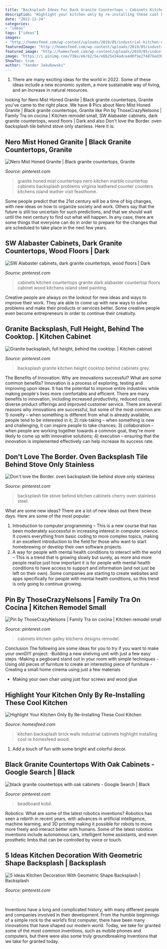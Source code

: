 ```yaml
---
title: "Backsplash Ideas For Dark Granite Countertops ~ Cabinets Kitchen Countertops Granite Dark Alabaster Countertop Floors Cabinet Wood Kitchens Island Steel Painting"
description: "Highlight your kitchen only by re-installing these cool kitchen"
date: "2022-11-24"
categories:
- "ideas"
tags: ["ideas"]
images:
- "http://homesfeed.com/wp-content/uploads/2019/05/industrial-kitchen-design-brick-walls-and-backsplash-wood-countertop-black-kitchen-cabinets-lighter-wood-plank-floors-stainless-steel-kitchen-utensils.jpg"
featuredImage: "http://homesfeed.com/wp-content/uploads/2019/05/industrial-kitchen-design-brick-walls-and-backsplash-wood-countertop-black-kitchen-cabinets-lighter-wood-plank-floors-stainless-steel-kitchen-utensils.jpg"
featured_image: "http://homesfeed.com/wp-content/uploads/2019/05/industrial-kitchen-design-brick-walls-and-backsplash-wood-countertop-black-kitchen-cabinets-lighter-wood-plank-floors-stainless-steel-kitchen-utensils.jpg"
image: "https://i.pinimg.com/736x/e6/b2/5e/e6b25e34adce4d0f5e274876ed301709.jpg"
ShowToc: true
author: "Xander Jakubowski"
---
```



1. There are many exciting ideas for the world in 2022. Some of these ideas include a new economic system, a more sustainable way of living, and an increase in natural resources.

	

		
looking for Nero Mist Honed Granite | Black granite countertops, Granite you've came to the right place. We have 8 Pics about Nero Mist Honed Granite | Black granite countertops, Granite like Pin by ThoseCrazyNelsons | Family Tra on cocina | Kitchen remodel small, SW Alabaster cabinets, dark granite countertops, wood floors | Dark and also Don&#039;t love the Border. oven backsplash tile behind stove only stainless. Here it is:
		
    
## Nero Mist Honed Granite | Black Granite Countertops, Granite

<img loading=lazy src="https://i.pinimg.com/736x/8c/94/64/8c9464382f37007af66674fca406d0ba--countertop-options-white-kitchen-island.jpg" onerror="this.onerror=null;this.src='https://tse1.mm.bing.net/th?id=OIP.ImZj4YgONKnB8tk_kM_N0wHaJ3&amp;pid=15.1';" alt="Nero Mist Honed Granite | Black granite countertops, Granite">

_Source: pinterest.com_

>granite honed mist countertops nero kitchen marble countertop cabinets backsplash problems virginia leathered counter counters kitchens island leather visit feasthome. 

	

Some people predict that the 21st century will be a time of big changes, with new ideas on how to organize society and work. Others say that the future is still too uncertain for such predictions, and that we should wait until the next century to find out what will happen. In any case, there are some things that everyone can do in order to prepare for the changes that are scheduled to take place in the next few years.

    
## SW Alabaster Cabinets, Dark Granite Countertops, Wood Floors | Dark

<img loading=lazy src="https://i.pinimg.com/736x/a0/41/7c/a0417c750cc4383146d43cbe4856acbb.jpg" onerror="this.onerror=null;this.src='https://tse1.mm.bing.net/th?id=OIP.geCISrj1Q2oBX4KAaDlvzwHaJ3&amp;pid=15.1';" alt="SW Alabaster cabinets, dark granite countertops, wood floors | Dark">

_Source: pinterest.com_

>cabinets kitchen countertops granite dark alabaster countertop floors cabinet wood kitchens island steel painting. 

	

Creative people are always on the lookout for new ideas and ways to improve their work. They are able to come up with new ways to solve problems and make their products or services better. Some creative people even become entrepreneurs in order to continue their creativity.

    
## Granite Backsplash, Full Height, Behind The Cooktop. | Kitchen Cabinet

<img loading=lazy src="https://i.pinimg.com/736x/ed/b1/f6/edb1f60317614e411985f0d1bef5a9cf--granite-backsplash-backsplash-ideas.jpg" onerror="this.onerror=null;this.src='https://tse2.mm.bing.net/th?id=OIP.Jp8pTnHYfl8zrsylSTd4oQHaJ3&amp;pid=15.1';" alt="Granite backsplash, full height, behind the cooktop. | Kitchen cabinet">

_Source: pinterest.com_

>backsplash granite kitchen height cooktop behind cabinets grey. 

	

The Benefits of Innovation: Why are innovations successful? What are some common benefits?
Innovation is a process of exploring, testing and improving upon ideas. It has the potential to improve entire industries while making people's lives more comfortable and efficient. There are many benefits to innovation, including increased productivity, reduced costs, diverse product offerings and improved customer service.
There are several reasons why innovations are successful, but some of the most common are: 1) novelty – when something is different from what is already available, people tend to be interested in it; 2) risk-taking – when something is new and challenging, it can inspire people to take chances; 3) collaboration – when people are working together towards a common goal, they're more likely to come up with innovative solutions; 4) execution – ensuring that the innovation is implemented effectively can help increase its success rate.

    
## Don&#039;t Love The Border. Oven Backsplash Tile Behind Stove Only Stainless

<img loading=lazy src="https://i.pinimg.com/736x/0a/b2/d1/0ab2d1850d379bd93951a17c5717ca14.jpg" onerror="this.onerror=null;this.src='https://tse3.mm.bing.net/th?id=OIP.6hHBqPwJp9uBXBXOVjOhZQHaJ3&amp;pid=15.1';" alt="Don&#039;t love the Border. oven backsplash tile behind stove only stainless">

_Source: pinterest.com_

>backsplash tile stove behind kitchen cabinets cherry oven stainless steel. 

	

What are some new ideas?
There are a lot of new ideas out there these days. Here are some of the most popular: 
1) Introduction to computer programming – This is a new course that has been moderately successful in increasing interest in computer science. It covers everything from basic coding to more complex topics, making it an excellent introduction to the field for those who want to start homebrewing or develop their own software projects. 
2) A way for people with mental health conditions to interact with the world – This is a trend that is growing slowly but surely, as more and more people realize just how important it is for people with mental health conditions to have access to support and information (and not just be left on their own). Some companies are starting to create websites and apps specifically for people with mental health conditions, so this trend is only going to continue growing.

    
## Pin By ThoseCrazyNelsons | Family Tra On Cocina | Kitchen Remodel Small

<img loading=lazy src="https://i.pinimg.com/736x/a1/46/18/a146187fbc9ad33386f849e58b4fd45f--small-kitchens-kitchens-with-white-cabinets.jpg" onerror="this.onerror=null;this.src='https://tse1.mm.bing.net/th?id=OIP.U2oa8uBzJcvbpa7YNemjsQHaLD&amp;pid=15.1';" alt="Pin by ThoseCrazyNelsons | Family Tra on cocina | Kitchen remodel small">

_Source: pinterest.com_

>cabinets kitchen galley kitchens designs remodel. 

	

Conclusion
The following are some ideas for you to try if you want to make your ownDIY project: 
-Building a new shelving unit with just a few easy steps 
-Making a pegboard stand out in your room with simple techniques 
-Using old pieces of furniture to create an interesting piece of furniture 
-Creating a small home cinema using just a few materials 
- Making your own chair using just four screws and wood glue

    
## Highlight Your Kitchen Only By Re-Installing These Cool Kitchen

<img loading=lazy src="http://homesfeed.com/wp-content/uploads/2019/05/industrial-kitchen-design-brick-walls-and-backsplash-wood-countertop-black-kitchen-cabinets-lighter-wood-plank-floors-stainless-steel-kitchen-utensils.jpg" onerror="this.onerror=null;this.src='https://tse3.mm.bing.net/th?id=OIP.MqddN3n3jUfJjIEJFCt-QgHaNd&amp;pid=15.1';" alt="Highlight Your Kitchen Only By Re-Installing These Cool Kitchen">

_Source: homesfeed.com_

>kitchen backsplash brick walls industrial cabinets highlight installing cool re homesfeed wood. 

	

1. Add a touch of fun with some bright and colorful decor.

    
## Black Granite Countertops With Oak Cabinets - Google Search | Black

<img loading=lazy src="https://i.pinimg.com/736x/7a/19/00/7a1900ec9829c2a1f0efdd743bc64d1f.jpg" onerror="this.onerror=null;this.src='https://tse3.mm.bing.net/th?id=OIP.YcUDushtoTfF0Gn4DOeUXQHaLf&amp;pid=15.1';" alt="black granite countertops with oak cabinets - Google Search | Black">

_Source: pinterest.com_

>beadboard kobil. 

	

Robotics: What are some of the latest robotics inventions?
Robotics has seen a rebirth in recent years, with advances in artificial intelligence, machine learning, and 3D printing making it possible for robots to move more freely and interact better with humans. Some of the latest robotics inventions include autonomous cars, intelligent home assistants, and even prosthetic limbs that can be controlled by voice or touch.

    
## 5 Ideas Kitchen Decoration With Geometric Shape Backsplash | Backsplash

<img loading=lazy src="https://i.pinimg.com/736x/e6/b2/5e/e6b25e34adce4d0f5e274876ed301709.jpg" onerror="this.onerror=null;this.src='https://tse3.mm.bing.net/th?id=OIP._S-z8ZbRz41mMCyLUOVf-QHaLT&amp;pid=15.1';" alt="5 Ideas Kitchen Decoration With Geometric Shape Backsplash | Backsplash">

_Source: pinterest.com_

>. 

	

Inventions have a long and complicated history, with many different people and companies involved in their development. From the humble beginnings of a simple rock to the world’s first computer, there have been many innovations that have shaped our modern world. Today, we take for granted some of the most common inventions, such as mobile phones and computers, but there were also some truly groundbreaking inventions that we take for granted today.

